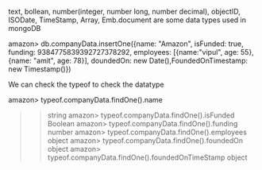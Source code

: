 text, bollean, number(integer, number long, number decimal), objectID, ISODate, TimeStamp, Array, Emb.document
are some data types used in mongoDB

amazon> db.companyData.insertOne({name: "Amazon", isFunded: true, funding: 9384775839392727378292, employees: [{name:"vipul", age: 55}, {name: "amit", age: 78}], doundedOn: new Date(),FoundedOnTimestamp: new Timestamp()})

We can check the typeof to check the datatype

amazon> typeof.companyData.findOne().name
>> string
amazon> typeof.companyData.findOne().isFunded
>>Boolean
amazon> typeof.companyData.findOne().funding
>> number
amazon> typeof.companyData.findOne().employees
>>object
amazon> typeof.companyData.findOne().foundedOn
>>object
amazon> typeof.companyData.findOne().foundedOnTimeStamp
>>object


